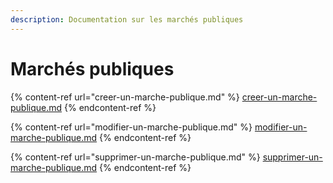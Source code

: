 ```yaml
---
description: Documentation sur les marchés publiques
---
```


# Marchés publiques

{% content-ref url="creer-un-marche-publique.md" %}
[creer-un-marche-publique.md](creer-un-marche-publique.md)
{% endcontent-ref %}

{% content-ref url="modifier-un-marche-publique.md" %}
[modifier-un-marche-publique.md](modifier-un-marche-publique.md)
{% endcontent-ref %}

{% content-ref url="supprimer-un-marche-publique.md" %}
[supprimer-un-marche-publique.md](supprimer-un-marche-publique.md)
{% endcontent-ref %}
